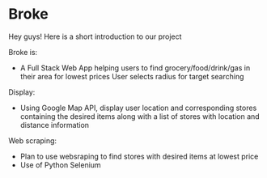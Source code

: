 # Broke

Hey guys! Here is a short introduction to our project

Broke is: 
- A Full Stack Web App helping users to find grocery/food/drink/gas in their area for lowest prices 
User selects radius for target searching

Display:
- Using Google Map API, display user location and corresponding stores containing the desired items along with a list of stores with location and distance information

Web scraping:
- Plan to use websraping to find stores with desired items at lowest price
- Use of Python Selenium

